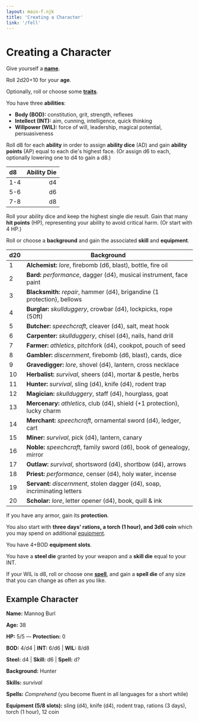 ```yaml
---
layout: main-f.njk
title: 'Creating a Character'
link: '/fell'
---
```


# Creating a Character

Give yourself a **[name](/fell/tables/#names)**.

Roll 2d20+10 for your **age**.

Optionally, roll or choose some **[traits](/fell/tables/#traits)**.

You have three **abilities**:

- **Body (BOD):** constitution, grit, strength, reflexes
- **Intellect (INT):** aim, cunning, intelligence, quick thinking
- **Willpower (WIL):** force of will, leadership, magical potential, persuasiveness

Roll d8 for each **ability** in order to assign **ability dice** (AD) and gain **ability points** (AP) equal to each die's highest face. (Or assign d6 to each, optionally lowering one to d4 to gain a d8.)

d8|Ability Die
:--|--:
1-4|d4
5-6|d6
7-8|d8

Roll your ability dice and keep the highest single die result. Gain that many **hit points** (HP), representing your ability to avoid critical harm. (Or start with 4 HP.)

Roll or choose a **background** and gain the associated **skill** and **equipment**.

d20|Background
:--|---
1| **Alchemist:** *lore*, firebomb (d6, blast), bottle, fire oil
2| **Bard:** *performance*, dagger (d4), musical instrument, face paint
3| **Blacksmith:** *repair*, hammer (d4), brigandine (1 protection), bellows
4| **Burglar:** *skullduggery*, crowbar (d4), lockpicks, rope (50ft)
5| **Butcher:** *speechcraft*, cleaver (d4), salt, meat hook
6| **Carpenter:** *skullduggery*, chisel (d4), nails, hand drill
7| **Farmer:** *athletics*, pitchfork (d4), cookpot, pouch of seed
8| **Gambler:** *discernment*, firebomb (d6, blast), cards, dice
9| **Gravedigger:** *lore*, shovel (d4), lantern, cross necklace
10| **Herbalist:** *survival*, sheers (d4), mortar & pestle, herbs
11| **Hunter:** *survival*, sling (d4), knife (d4), rodent trap
12| **Magician:** *skullduggery*, staff (d4), hourglass, goat
13| **Mercenary:** *athletics*, club (d4), shield (+1 protection), lucky charm
14| **Merchant:** *speechcraft*, ornamental sword (d4), ledger, cart
15| **Miner:** *survival*, pick (d4), lantern, canary
16| **Noble:** *speechcraft*, family sword (d6), book of genealogy, mirror
17| **Outlaw:** *survival*, shortsword (d4), shortbow (d4), arrows
18| **Priest:** *performance*, censer (d4), holy water, incense
19| **Servant:** *discernment*, stolen dagger (d4), soap, incriminating letters
20| **Scholar:** *lore*, letter opener (d4), book, quill & ink

If you have any armor, gain its **protection**.

You also start with **three days' rations, a torch (1 hour), and 3d6 coin** which you may spend on additional [equipment](/fell/playing-the-game/#equipment).

You have 4+BOD **equipment slots**.

You have a **steel die** granted by your weapon and a **skill die** equal to your INT.

If your WIL is d8, roll or choose one **[spell](/fell/tables/#spells)**, and gain a **spell die** of any size that you can change as often as you like.

## Example Character

**Name:** Mannog Burl

**Age:** 38

**HP:** 5/5 — **Protection:** 0

**BOD:** 4/d4 | **INT:** 6/d6 | **WIL:** 8/d8

**Steel:** d4 | **Skill:** d6 | **Spell:** d?

**Background:** Hunter

**Skills:** *survival*

**Spells:** *Comprehend* (you become fluent in all languages for a short while)

**Equipment (5/8 slots):** sling (d4), knife (d4), rodent trap, rations (3 days), torch (1 hour), 12 coin

